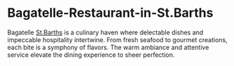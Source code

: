 # Bagatelle-Restaurant-in-St.Barths
Bagatelle <a href="https://bagatelle.com/venues/st-barths">St.Barths</a> is a culinary haven where delectable dishes and impeccable hospitality intertwine. From fresh seafood to gourmet creations, each bite is a symphony of flavors. The warm ambiance and attentive service elevate the dining experience to sheer perfection.
